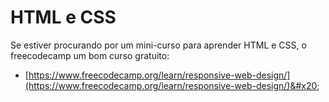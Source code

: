 # HTML e CSS

Se estiver procurando por um mini-curso para aprender HTML e CSS, o freecodecamp um bom curso gratuito:

* &#x20;[https://www.freecodecamp.org/learn/responsive-web-design/](https://www.freecodecamp.org/learn/responsive-web-design/)&#x20;
